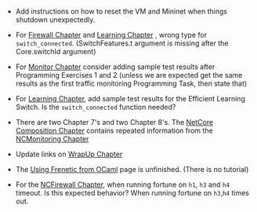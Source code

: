 * Add instructions on how to reset the VM and Mininet when things shutdown unexpectedly.

* For [Firewall Chapter](https://github.com/frenetic-lang/frenetic/wiki/03-OxFirewall) and [Learning Chapter](https://github.com/frenetic-lang/frenetic/wiki/05-OxLearning) , wrong type for `switch_connected`. (SwitchFeatures.t argument is missing after the Core.switchId argument)

* For [Monitor Chapter](https://github.com/frenetic-lang/frenetic/wiki/04-OxMonitor) consider adding sample test results after Programming Exercises 1 and 2 (unless we are expected get the same results as the first traffic monitoring Programming Task, then state that)

* For [Learning Chapter](https://github.com/frenetic-lang/frenetic/wiki/05-OxLearning), add sample test results for the Efficient Learning Switch. Is the `switch_connected` function needed?

* There are two Chapter 7's and two Chapter 8's. The [NetCore Composition Chapter](https://github.com/frenetic-lang/frenetic/wiki/07-NetCoreComposition) contains repeated information from the [NCMonitoring Chapter](https://github.com/frenetic-lang/frenetic/wiki/09-NCMonitoring)

* Update links on [WrapUp Chapter](https://github.com/frenetic-lang/frenetic/wiki/10-WrapUp)

* The [Using Frenetic from OCaml](https://github.com/frenetic-lang/frenetic/wiki/Using-Frenetic-from-OCaml) page is unfinished. (There is no tutorial)

* For the [NCFirewall Chapter](https://github.com/frenetic-lang/frenetic/wiki/07-NCFirewall), when running fortune on `h1`, `h3` and `h4` timeout. Is this expected behavior? When running fortune on `h3`,`h4` times out.